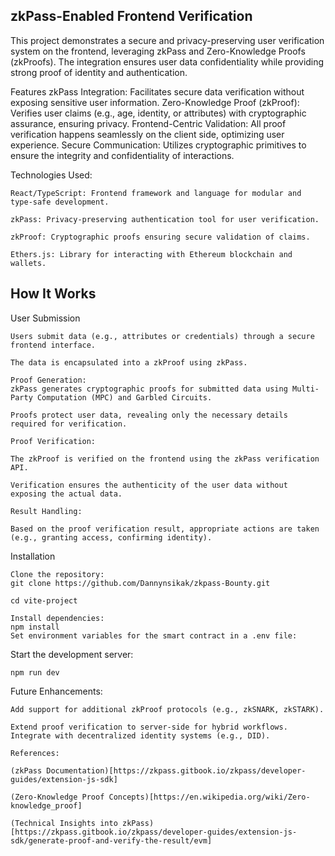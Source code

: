 ## zkPass-Enabled Frontend Verification

This project demonstrates a secure and privacy-preserving user verification system on the frontend, leveraging zkPass and Zero-Knowledge Proofs (zkProofs). The integration ensures user data confidentiality while providing strong proof of identity and authentication.

Features
zkPass Integration: Facilitates secure data verification without exposing sensitive user information.
Zero-Knowledge Proof (zkProof): Verifies user claims (e.g., age, identity, or attributes) with cryptographic assurance, ensuring privacy.
Frontend-Centric Validation: All proof verification happens seamlessly on the client side, optimizing user experience.
Secure Communication: Utilizes cryptographic primitives to ensure the integrity and confidentiality of interactions.

Technologies Used:

    React/TypeScript: Frontend framework and language for modular and type-safe development.

    zkPass: Privacy-preserving authentication tool for user verification.

    zkProof: Cryptographic proofs ensuring secure validation of claims.

    Ethers.js: Library for interacting with Ethereum blockchain and wallets.

## How It Works

User Submission

    Users submit data (e.g., attributes or credentials) through a secure frontend interface.

    The data is encapsulated into a zkProof using zkPass.

    Proof Generation:
    zkPass generates cryptographic proofs for submitted data using Multi-Party Computation (MPC) and Garbled Circuits.

    Proofs protect user data, revealing only the necessary details required for verification.

    Proof Verification:

    The zkProof is verified on the frontend using the zkPass verification API.

    Verification ensures the authenticity of the user data without exposing the actual data.

    Result Handling:

    Based on the proof verification result, appropriate actions are taken (e.g., granting access, confirming identity).

Installation

    Clone the repository:
    git clone https://github.com/Dannynsikak/zkpass-Bounty.git

    cd vite-project

    Install dependencies:
    npm install
    Set environment variables for the smart contract in a .env file:

Start the development server:

    npm run dev

Future Enhancements:

    Add support for additional zkProof protocols (e.g., zkSNARK, zkSTARK).

    Extend proof verification to server-side for hybrid workflows.
    Integrate with decentralized identity systems (e.g., DID).

    References:

    (zkPass Documentation)[https://zkpass.gitbook.io/zkpass/developer-guides/extension-js-sdk]

    (Zero-Knowledge Proof Concepts)[https://en.wikipedia.org/wiki/Zero-knowledge_proof]

    (Technical Insights into zkPass)[https://zkpass.gitbook.io/zkpass/developer-guides/extension-js-sdk/generate-proof-and-verify-the-result/evm]
